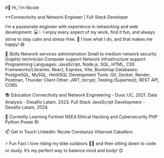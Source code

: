 #👋 Hi, I'm Nicole

**Connectivity and Network Engineer | Full Stack Developer

I’m a passionate engineer with experience in networking and web development. 💻✨ I enjoy every aspect of my work, find it fun, and always strive to stay calm and stress-free. 🙌 I love what I do, and that makes me happy! 😄

🚀 Skills
Network services administration
Small to medium network security
Graphic technician
Computer support
Network infrastructure support
Programming Languages: JavaScript, Node.js, SQL, HTML, CSS
Frameworks/Libraries: React, Express, Vite, Bootstrap
Databases: PostgreSQL, MySQL, HeidiSQL
Development Tools: Git, Docker, Render, Postman, Thunder Client
Other: JWT, bcrypt, Testing (Supertest), REST API, CORS

📚 Education
Connectivity and Network Engineering - Duoc UC, 2021.
Data Analysis - Desafío Latam, 2023.
Full Stack JavaScript Development - Desafío Latam, 2024.

🌱 Currently Learning
Fortinet NSE4
Ethical Hacking and Cybersecurity
PHP
Python
Power BI

📫 Get in Touch
LinkedIn: Nicole Constanza Villarreal Caballero

⚡ Fun Fact
I love riding my bike outdoors 🚴‍♀️ and then sitting down to code or study. It’s my perfect way to balance mind and body! 😊

